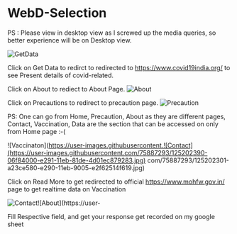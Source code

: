 # WebD-Selection

PS : Please view in desktop view as I screwed up the media queries, so better experience will be on Desktop view.

![GetData](https://user-images.githubusercontent.com/75887293/125202127-d237b900-e28f-11eb-83e2-882fe4d66b51.jpg)

Click on Get Data to redirct to redirected to https://www.covid19india.org/ to see Present details of covid-related.

Click on About to rediect to About Page.
![About](https://user-images.githubusercontent.com/75887293/125213296-72610280-e2cf-11eb-936c-f179846efcf9.jpg)


Click on Precautions to redirect to precaution page.
![Precaution](https://user-images.githubusercontent.com/75887293/125213254-447bbe00-e2cf-11eb-9ce7-7e35383a1058.jpg)


PS: One can go from Home, Precaution, About as they are different pages,
    Contact, Vaccination, Data are the section that can be accessed on only from Home page :-(
    
![Vaccinaton](https://user-images.githubusercontent.![Contact](https://user-images.githubusercontent.com/75887293/125202390-06f84000-e291-11eb-81de-4d01ec879283.jpg)
com/75887293/125202301-a23ce580-e290-11eb-9005-e2f62514f619.jpg)

Click on Read More to get redirected to official https://www.mohfw.gov.in/ page to get realtime data on Vaccination

![Contact](https://user-images.githubusercontent.com/75887293/125202405-111a3e80-e291-11eb-8668-faaec795faa3.jpg)![About](https://user-

Fill Respective field, and get your response get recorded on my google sheet


